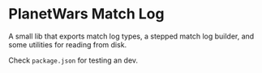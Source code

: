 # PlanetWars Match Log

A small lib that exports match log types, a stepped match log builder, and some utilities for reading from disk.

Check `package.json` for testing an dev.